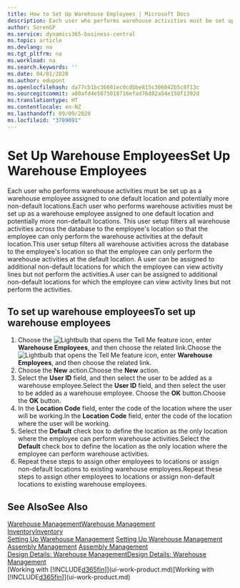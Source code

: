 ```yaml
---
title: How to Set Up Warehouse Employees | Microsoft Docs
description: Each user who performs warehouse activities must be set up as a warehouse employee assigned to one default location and potentially more non-default locations.
author: SorenGP
ms.service: dynamics365-business-central
ms.topic: article
ms.devlang: na
ms.tgt_pltfrm: na
ms.workload: na
ms.search.keywords: ''
ms.date: 04/01/2020
ms.author: edupont
ms.openlocfilehash: da77cb1bc36681ec0cdbbe815c306042b5c8f13c
ms.sourcegitcommit: a80afd4e5075018716efad76d82a54e158f1392d
ms.translationtype: HT
ms.contentlocale: en-NZ
ms.lasthandoff: 09/09/2020
ms.locfileid: "3789091"
---
```

# <a name="set-up-warehouse-employees"></a><span data-ttu-id="c133a-103">Set Up Warehouse Employees</span><span class="sxs-lookup"><span data-stu-id="c133a-103">Set Up Warehouse Employees</span></span>
<span data-ttu-id="c133a-104">Each user who performs warehouse activities must be set up as a warehouse employee assigned to one default location and potentially more non-default locations.</span><span class="sxs-lookup"><span data-stu-id="c133a-104">Each user who performs warehouse activities must be set up as a warehouse employee assigned to one default location and potentially more non-default locations.</span></span> <span data-ttu-id="c133a-105">This user setup filters all warehouse activities across the database to the employee's location so that the employee can only perform the warehouse activities at the default location.</span><span class="sxs-lookup"><span data-stu-id="c133a-105">This user setup filters all warehouse activities across the database to the employee's location so that the employee can only perform the warehouse activities at the default location.</span></span> <span data-ttu-id="c133a-106">A user can be assigned to additional non-default locations for which the employee can view activity lines but not perform the activities.</span><span class="sxs-lookup"><span data-stu-id="c133a-106">A user can be assigned to additional non-default locations for which the employee can view activity lines but not perform the activities.</span></span>

## <a name="to-set-up-warehouse-employees"></a><span data-ttu-id="c133a-107">To set up warehouse employees</span><span class="sxs-lookup"><span data-stu-id="c133a-107">To set up warehouse employees</span></span>  
1.  <span data-ttu-id="c133a-108">Choose the ![Lightbulb that opens the Tell Me feature](media/ui-search/search_small.png "Tell me what you want to do") icon, enter **Warehouse Employees**, and then choose the related link.</span><span class="sxs-lookup"><span data-stu-id="c133a-108">Choose the ![Lightbulb that opens the Tell Me feature](media/ui-search/search_small.png "Tell me what you want to do") icon, enter **Warehouse Employees**, and then choose the related link.</span></span>  
2. <span data-ttu-id="c133a-109">Choose the **New** action.</span><span class="sxs-lookup"><span data-stu-id="c133a-109">Choose the **New** action.</span></span>  
3. <span data-ttu-id="c133a-110">Select the **User ID** field, and then select the user to be added as a warehouse employee.</span><span class="sxs-lookup"><span data-stu-id="c133a-110">Select the **User ID** field, and then select the user to be added as a warehouse employee.</span></span> <span data-ttu-id="c133a-111">Choose the **OK** button.</span><span class="sxs-lookup"><span data-stu-id="c133a-111">Choose the **OK** button.</span></span>  
6.  <span data-ttu-id="c133a-112">In the **Location Code** field, enter the code of the location where the user will be working.</span><span class="sxs-lookup"><span data-stu-id="c133a-112">In the **Location Code** field, enter the code of the location where the user will be working.</span></span>  
7.  <span data-ttu-id="c133a-113">Select the **Default** check box to define the location as the only location where the employee can perform warehouse activities.</span><span class="sxs-lookup"><span data-stu-id="c133a-113">Select the **Default** check box to define the location as the only location where the employee can perform warehouse activities.</span></span>  
8.  <span data-ttu-id="c133a-114">Repeat these steps to assign other employees to locations or assign non-default locations to existing warehouse employees.</span><span class="sxs-lookup"><span data-stu-id="c133a-114">Repeat these steps to assign other employees to locations or assign non-default locations to existing warehouse employees.</span></span>  

## <a name="see-also"></a><span data-ttu-id="c133a-115">See Also</span><span class="sxs-lookup"><span data-stu-id="c133a-115">See Also</span></span>  
[<span data-ttu-id="c133a-116">Warehouse Management</span><span class="sxs-lookup"><span data-stu-id="c133a-116">Warehouse Management</span></span>](warehouse-manage-warehouse.md)  
[<span data-ttu-id="c133a-117">Inventory</span><span class="sxs-lookup"><span data-stu-id="c133a-117">Inventory</span></span>](inventory-manage-inventory.md)  
<span data-ttu-id="c133a-118">[Setting Up Warehouse Management](warehouse-setup-warehouse.md)   </span><span class="sxs-lookup"><span data-stu-id="c133a-118">[Setting Up Warehouse Management](warehouse-setup-warehouse.md)   </span></span>  
<span data-ttu-id="c133a-119">[Assembly Management](assembly-assemble-items.md)  </span><span class="sxs-lookup"><span data-stu-id="c133a-119">[Assembly Management](assembly-assemble-items.md)  </span></span>  
[<span data-ttu-id="c133a-120">Design Details: Warehouse Management</span><span class="sxs-lookup"><span data-stu-id="c133a-120">Design Details: Warehouse Management</span></span>](design-details-warehouse-management.md)  
<span data-ttu-id="c133a-121">[Working with [!INCLUDE[d365fin](includes/d365fin_md.md)]](ui-work-product.md)</span><span class="sxs-lookup"><span data-stu-id="c133a-121">[Working with [!INCLUDE[d365fin](includes/d365fin_md.md)]](ui-work-product.md)</span></span>  
